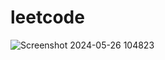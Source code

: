 # leetcode
![Screenshot 2024-05-26 104823](https://github.com/Thejpc/leetcode/assets/136478774/7f9e27de-0bcf-47f1-8301-889c525fb22b)
